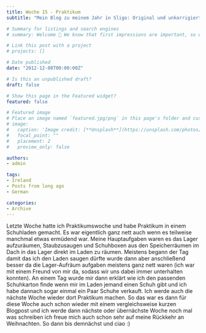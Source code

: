 ```yaml
---
title: Woche 15 - Praktikum
subtitle: "Mein Blog zu meinem Jahr in Sligo: Original und unkorrigiert"

# Summary for listings and search engines
# summary: Welcome 👋 We know that first impressions are important, so we've populated your new site with some initial content to help you get familiar with everything in no time.

# Link this post with a project
# projects: []

# Date published
date: "2012-12-08T00:00:00Z"

# Is this an unpublished draft?
draft: false

# Show this page in the Featured widget?
featured: false

# Featured image
# Place an image named `featured.jpg/png` in this page's folder and customize its options here.
# image:
#   caption: 'Image credit: [**Unsplash**](https://unsplash.com/photos/CpkOjOcXdUY)'
#   focal_point: ""
#   placement: 2
#   preview_only: false

authors:
- admin

tags:
- Ireland
- Posts from long ago
- German

categories:
- Archive
---
```


Letzte Woche hatte ich Praktikumswoche und habe Praktikum in einem Schuhladen gemacht. Es war eigentlich ganz nett auch wenn es teilweise manchmal etwas ermüdend war. Meine Hauptaufgaben waren es das Lager aufzuräumen, Staubzusaugen und Schuhboxen aus den Speicherräumen im Dach in das Lager direkt im Laden zu räumen. Meistens begann der Tag damit das ich den Laden saugen dürfte wurde dann aber anschließend besser da die Lager-Aufräum aufgaben meistens ganz nett waren (ich war mit einem Freund von mir da, sodass wir uns dabei immer unterhalten konnten). An einem Tag wurde mir dann erklärt wie ich den passenden Schuhkarton finde wenn mir im Laden jemand einen Schuh gibt und ich habe dannach sogar einmal ein Paar Schuhe verkauft. Ich werde auch die nächste Woche wieder dort Praktikum machen. So das war es dann für diese Woche auch schon wieder mit einem vergleichsweise kurzen Blogpost und ich werde dann nächste oder übernächste Woche noch mal was schreiben ich freue mich auch schon sehr auf meine Rückkehr an Weihnachten. So dann bis demnächst und ciao :)